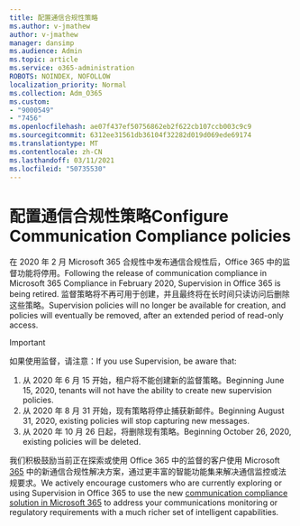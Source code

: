 ```yaml
---
title: 配置通信合规性策略
ms.author: v-jmathew
author: v-jmathew
manager: dansimp
ms.audience: Admin
ms.topic: article
ms.service: o365-administration
ROBOTS: NOINDEX, NOFOLLOW
localization_priority: Normal
ms.collection: Adm_O365
ms.custom:
- "9000549"
- "7456"
ms.openlocfilehash: ae07f437ef50756862eb2f622cb107ccb003c9c9
ms.sourcegitcommit: 6312ee31561db36104f32282d019d069ede69174
ms.translationtype: MT
ms.contentlocale: zh-CN
ms.lasthandoff: 03/11/2021
ms.locfileid: "50735530"
---
```

# <a name="configure-communication-compliance-policies"></a><span data-ttu-id="1a8d9-102">配置通信合规性策略</span><span class="sxs-lookup"><span data-stu-id="1a8d9-102">Configure Communication Compliance policies</span></span>

<span data-ttu-id="1a8d9-103">在 2020 年 2 月 Microsoft 365 合规性中发布通信合规性后，Office 365 中的监督功能将停用。</span><span class="sxs-lookup"><span data-stu-id="1a8d9-103">Following the release of communication compliance in Microsoft 365 Compliance in February 2020, Supervision in Office 365 is being retired.</span></span> <span data-ttu-id="1a8d9-104">监督策略将不再可用于创建，并且最终将在长时间只读访问后删除这些策略。</span><span class="sxs-lookup"><span data-stu-id="1a8d9-104">Supervision policies will no longer be available for creation, and policies will eventually be removed, after an extended period of read-only access.</span></span>

> [!IMPORTANT]
> <span data-ttu-id="1a8d9-105">如果使用监督，请注意：</span><span class="sxs-lookup"><span data-stu-id="1a8d9-105">If you use Supervision, be aware that:</span></span>
>
> 1. <span data-ttu-id="1a8d9-106">从 2020 年 6 月 15 开始，租户将不能创建新的监督策略。</span><span class="sxs-lookup"><span data-stu-id="1a8d9-106">Beginning June 15, 2020, tenants will not have the ability to create new supervision policies.</span></span>
> 2. <span data-ttu-id="1a8d9-107">从 2020 年 8 月 31 开始，现有策略将停止捕获新邮件。</span><span class="sxs-lookup"><span data-stu-id="1a8d9-107">Beginning August 31, 2020, existing policies will stop capturing new messages.</span></span>
> 3. <span data-ttu-id="1a8d9-108">从 2020 年 10 月 26 日起，将删除现有策略。</span><span class="sxs-lookup"><span data-stu-id="1a8d9-108">Beginning October 26, 2020, existing policies will be deleted.</span></span>

<span data-ttu-id="1a8d9-109">我们积极鼓励当前正在探索或使用 Office 365 中的监督的客户使用 Microsoft [365](https://go.microsoft.com/fwlink/?linkid=2128593) 中的新通信合规性解决方案，通过更丰富的智能功能集来解决通信监控或法规要求。</span><span class="sxs-lookup"><span data-stu-id="1a8d9-109">We actively encourage customers who are currently exploring or using Supervision in Office 365 to use the new [communication compliance solution in Microsoft 365](https://go.microsoft.com/fwlink/?linkid=2128593) to address your communications monitoring or regulatory requirements with a much richer set of intelligent capabilities.</span></span>
